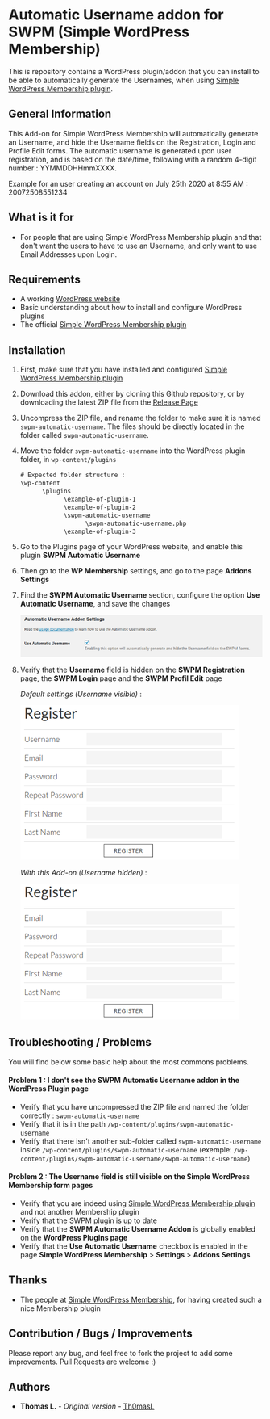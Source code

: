 # Automatic Username addon for SWPM (Simple WordPress Membership)

This is repository contains a WordPress plugin/addon that you can install to be able to automatically generate the Usernames, when using [Simple WordPress Membership plugin](https://simple-membership-plugin.com/).

## General Information

This Add-on for Simple WordPress Membership will automatically generate an Username, and hide the Username fields on the Registration, Login and Profile Edit forms.
The automatic username is generated upon user registration, and is based on the date/time, following with a random 4-digit number : YYMMDDHHmmXXXX.

Example for an user creating an account on July 25th 2020 at 8:55 AM : 20072508551234

## What is it for

- For people that are using Simple WordPress Membership plugin and that don't want the users to have to use an Username, and only want to use Email Addresses upon Login.

## Requirements

- A working [WordPress website](https://www.wordpress.com)
- Basic understanding about how to install and configure WordPress plugins
- The official [Simple WordPress Membership plugin](https://simple-membership-plugin.com/)

## Installation

1) First, make sure that you have installed and configured [Simple WordPress Membership plugin](https://simple-membership-plugin.com/)

2) Download this addon, either by cloning this Github repository, or by downloading the latest ZIP file from the [Release Page](https://github.com/Th0masL/swpm-automatic-username/releases)

3) Uncompress the ZIP file, and rename the folder to make sure it is named `swpm-automatic-username`. The files should be directly located in the folder called `swpm-automatic-username`.

4) Move the folder `swpm-automatic-username` into the WordPress plugin folder, in `wp-content/plugins`

    ```
    # Expected folder structure :
    \wp-content
          \plugins
                \example-of-plugin-1
                \example-of-plugin-2
                \swpm-automatic-username
                      \swpm-automatic-username.php
                \example-of-plugin-3
    ```

5) Go to the Plugins page of your WordPress website, and enable this plugin **SWPM Automatic Username**

6) Then go to the **WP Membership** settings, and go to the page **Addons Settings**

7) Find the **SWPM Automatic Username** section, configure the option **Use Automatic Username**, and save the changes

    ![01-swpm-automatic-username-settings.png](https://github.com/Th0masL/swpm-automatic-username/blob/master/images/01-swpm-automatic-username-settings.png)

8) Verify that the **Username** field is hidden on the **SWPM Registration** page, the **SWPM Login** page and the **SWPM Profil Edit** page

    _Default settings (Username visible)_ :

    ![02-form-default.png](https://github.com/Th0masL/swpm-automatic-username/blob/master/images/02-form-default.png)

    
    _With this Add-on (Username hidden)_ :

    ![03-form-plugin-enabled.png](https://github.com/Th0masL/swpm-automatic-username/blob/master/images/03-form-plugin-enabled.png)

## Troubleshooting / Problems

You will find below some basic help about the most commons problems.

#### Problem 1 : I don't see the SWPM Automatic Username addon in the WordPress Plugin page
  - Verify that you have uncompressed the ZIP file and named the folder correctly : `swpm-automatic-username`
  - Verify that it is in the path `/wp-content/plugins/swpm-automatic-username`
  - Verify that there isn't another sub-folder called `swpm-automatic-username` inside `/wp-content/plugins/swpm-automatic-username` (exemple: `/wp-content/plugins/swpm-automatic-username/swpm-automatic-username`)

#### Problem 2 : The Username field is still visible on the Simple WordPress Membership form pages
  - Verify that you are indeed using [Simple WordPress Membership plugin](https://simple-membership-plugin.com/) and not another Membership plugin
  - Verify that the SWPM plugin is up to date
  - Verify that the **SWPM Automatic Username Addon** is globally enabled on the **WordPress Plugins page**
  - Verify that the **Use Automatic Username** checkbox is enabled in the page **Simple WordPress Membership** > **Settings** > **Addons Settings**

## Thanks

  - The people at [Simple WordPress Membership](https://simple-membership-plugin.com/), for having created such a nice Membership plugin

## Contribution / Bugs / Improvements

Please report any bug, and feel free to fork the project to add some improvements. Pull Requests are welcome :)

## Authors

* **Thomas L.** - *Original version* - [Th0masL](https://github.com/Th0masL)
